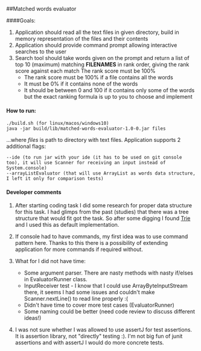 ##Matched words evaluator

####Goals:

1. Application should read all the text files in given directory, build in memory representation of the files and their contents
2. Application should provide command prompt allowing interactive searches to the user 
2. Search tool should take words given on the prompt and return a list of top 10 (maximum) matching **FILENAMES** in rank order, giving the rank score against each match
  The rank score must be 100%
   * The rank score must be 100% if a file contains all the words
   * It must be 0% if it contains none of the words
   * It should be between 0 and 100 if it contains only some of the words but the exact ranking formula
     is up to you to choose and implement

#### How to run:
    ./build.sh (for linux/macos/windows10)
    java -jar build/lib/matched-words-evaluator-1.0-0.jar files

...where *files* is path to directory with text files.
Application supports 2 additional flags:

    --ide (to run jar with your ide (it has to be used on git console too), it will use Scanner for receiving an input instead of System.console)
    --arrayListEvaluator (that will use ArrayList as words data structure, I left it only for comparison tests)
    
#### Developer comments
1. After starting coding task I did some research for proper data structure for this task. I had glimps from the past (studies) that there was a tree structure that would fit got the task.
So after some digging I found [Trie](https://www.baeldung.com/trie-java) and I used this as default implementation.

2. If console had to have commands, my first idea was to use command pattern here. Thanks to this there is a possibility of extending application for more commands if required without.

3. What for I did not have time:
   * Some argument parser. There are nasty methods with nasty if/elses in EvaluatorRunner class.
   * InputReceiver test - I know that I could use ArrayByteInputStream there, it seems I had some issues and couldn't make Scanner.nextLine() to read line properly :(
   * Didn't have time to cover more test cases (EvaluatorRunner)
   * Some naming could be better (need code review to discuss different ideas!)

4. I was not sure whether I was allowed to use assertJ for test assertions. It is assertion library, not "directly" testing :). I'm not big fun of junit assertions and with assertJ I would do more concrete tests.

 